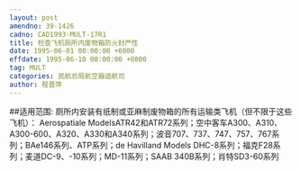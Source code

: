 ```yaml
---
layout: post
amendno: 39-1426
cadno: CAD1993-MULT-17R1
title: 检查飞机厕所内废物箱防火封严性
date: 1995-06-01 00:00:00 +0800
effdate: 1995-06-10 00:00:00 +0800
tag: MULT
categories: 民航总局航空器适航司
author: 程晋萍
---
```


##适用范围:
厕所内安装有纸制或亚麻制废物箱的所有运输类飞机（但不限于这些飞机）： Aerospatiale ModelsATR42和ATR72系列；空中客车A300、A310、A300-600、A320、A330和A340系列；波音707、737、747、757、767系列；BAe146系列、ATP系列；de Havilland Models DHC-8系列；福克F28系列；麦道DC-9、-10系列；MD-11系列；SAAB 340B系列；肖特SD3-60系列

